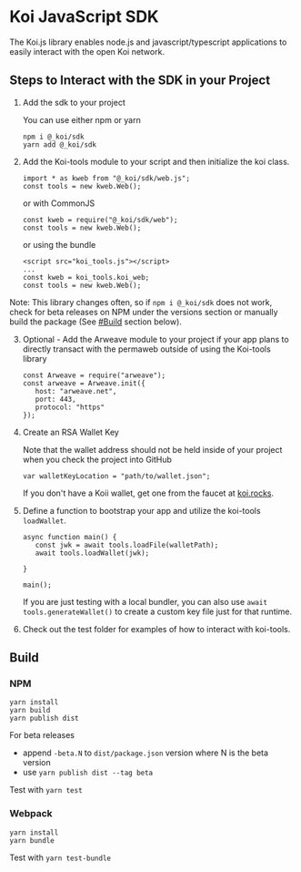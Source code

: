 # Koi JavaScript SDK

The Koi.js library enables node.js and javascript/typescript applications to easily interact with the open Koi network.

## Steps to Interact with the SDK in your Project

1. Add the sdk to your project

   You can use either npm or yarn

   ```
   npm i @_koi/sdk
   yarn add @_koi/sdk
   ```

2. Add the Koi-tools module to your script and then initialize the koi class.

   ```
   import * as kweb from "@_koi/sdk/web.js";
   const tools = new kweb.Web();
   ```

   or with CommonJS

   ```
   const kweb = require("@_koi/sdk/web");
   const tools = new kweb.Web();
   ```

   or using the bundle

   ```
   <script src="koi_tools.js"></script>
   ...
   const kweb = koi_tools.koi_web;
   const tools = new kweb.Web();
   ```

Note: This library changes often, so if `npm i @_koi/sdk` does not work, check for beta releases on NPM under the versions section or manually build the package (See [#Build](#Build) section below).

3. Optional - Add the Arweave module to your project if your app plans to directly transact with the permaweb outside of using the Koi-tools library

   ```
   const Arweave = require("arweave");
   const arweave = Arweave.init({
      host: "arweave.net",
      port: 443,
      protocol: "https"
   });
   ```

4. Create an RSA Wallet Key

   Note that the wallet address should not be held inside of your project when you check the project into GitHub

   ```
   var walletKeyLocation = "path/to/wallet.json";
   ```

   If you don't have a Koii wallet, get one from the faucet at [koi.rocks](https://koi.rocks/faucet).

5. Define a function to bootstrap your app and utilize the koi-tools `loadWallet`.

   ```
   async function main() {
      const jwk = await tools.loadFile(walletPath);
      await tools.loadWallet(jwk);

   }

   main();
   ```

   If you are just testing with a local bundler, you can also use `await tools.generateWallet()` to create a custom key file just for that runtime.

6. Check out the test folder for examples of how to interact with koi-tools.

## Build

### NPM

```
yarn install
yarn build
yarn publish dist
```

For beta releases

- append `-beta.N` to `dist/package.json` version where N is the beta version
- use `yarn publish dist --tag beta`

Test with `yarn test`

### Webpack

```
yarn install
yarn bundle
```

Test with `yarn test-bundle`
